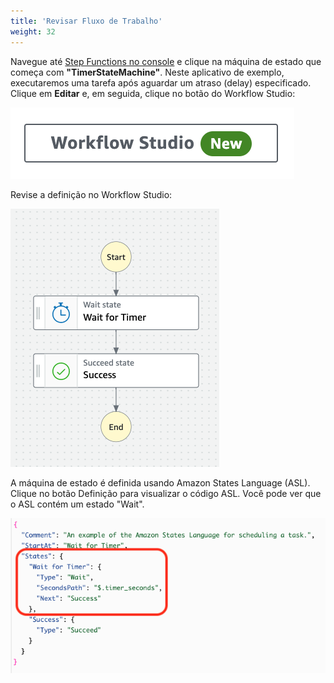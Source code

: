 ```yaml
---
title: 'Revisar Fluxo de Trabalho'
weight: 32
---
```


Navegue até [Step Functions no console](https://console.aws.amazon.com/states/home) e clique na máquina de estado que começa com **"TimerStateMachine"**. Neste aplicativo de exemplo, executaremos uma tarefa após aguardar um atraso (delay) especificado. Clique em **Editar** e, em seguida, clique no botão do Workflow Studio:

![Workflow Studio Button](/static/img/module-1/workflow-studio.png)

Revise a definição no Workflow Studio:

![Module 1 Workflow](/static/img/module-1/workflow.png)

A máquina de estado é definida usando Amazon States Language (ASL). Clique no botão Definição para visualizar o código ASL. Você pode ver que o ASL contém um estado "Wait".

![Module 1 Code](/static/img/module-1/code.png)
